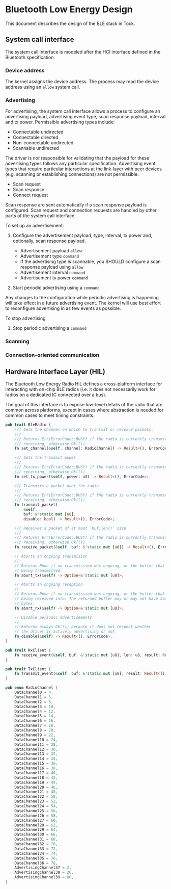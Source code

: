 # Bluetooth Low Energy Design

This document describes the design of the BLE stack in Tock.

## System call interface

The system call interface is modeled after the HCI interface defined in the
Bluetooth specification.

### Device address

The kernel assigns the device address. The process may read the device address
using an `allow` system call.

### Advertising

For advertising, the system call interface allows a process to configure an
advertising payload, advertising event type, scan response payload, interval and
tx power. Permissible advertising types include:

- Connectable undirected
- Connectable directed
- Non-connectable undirected
- Scannable undirected

The driver is _not_ responsible for validating that the payload for these
advertising types follows any particular specification. Advertising event types
that require particular interactions at the link-layer with peer devices (e.g.
scanning or establishing connections) are not permissible:

- Scan request
- Scan response
- Connect request

Scan response are sent automatically if a scan response payload is configured.
Scan request and connection requests are handled by other parts of the system
call interface.

To set up an advertisement:

1. Configure the advertisement payload, type, interval, tx power and,
   optionally, scan response payload.

   - Advertisement payload `allow`
   - Advertisement type `command`
   - If the advertising type is scannable, you SHOULD configure a scan response
     payload using `allow`
   - Advertisement interval `command`
   - Advertisement tx power `command`

2. Start periodic advertising using a `command`

Any changes to the configuration while periodic advertising is happening will
take effect in a future advertising event. The kernel will use best effort to
reconfigure advertising in as few events as possible.

To stop advertising

1. Stop periodic advertising a `command`

### Scanning

### Connection-oriented communication

## Hardware Interface Layer (HIL)

The Bluetooth Low Energy Radio HIL defines a cross-platform interface for
interacting with on-chip BLE radios (i.e. it does not necessarily work for
radios on a dedicated IC connected over a bus).

The goal of this interface is to expose low-level details of the radio that are
common across platforms, except in cases where abstraction is needed for common
cases to meet timing constraints.

```rust
pub trait BleRadio {
    /// Sets the channel on which to transmit or receive packets.
    ///
    /// Returns Err(ErrorCode::BUSY) if the radio is currently transmitting or
    /// receiving, otherwise Ok(()).
    fn set_channel(&self, channel: RadioChannel) -> Result<(), ErrorCode>;

    /// Sets the transmit power
    ///
    /// Returns Err(ErrorCode::BUSY) if the radio is currently transmitting or
    /// receiving, otherwise Ok(()).
    fn set_tx_power(&self, power: u8) -> Result<(), ErrorCode>;

    /// Transmits a packet over the radio
    ///
    /// Returns Err(ErrorCode::BUSY) if the radio is currently transmitting or
    /// receiving, otherwise Ok(()).
    fn transmit_packet(
        &self,
        buf: &'static mut [u8],
        disable: bool) -> Result<(), ErrorCode>;

    /// Receives a packet of at most `buf.len()` size
    ///
    /// Returns Err(ErrorCode::BUSY) if the radio is currently transmitting or
    /// receiving, otherwise Ok(()).
    fn receive_packet(&self, buf: &'static mut [u8]) -> Result<(), ErrorCode>;

    // Aborts an ongoing transmision
    //
    // Returns None if no transmission was ongoing, or the buffer that was
    // being transmitted.
    fn abort_tx(&self) -> Option<&'static mut [u8]>;

    // Aborts an ongoing reception
    //
    // Returns None if no transmission was ongoing, or the buffer that was //
    // being received into. The returned buffer may or may not have some populated
    // bytes.
    fn abort_rx(&self) -> Option<&'static mut [u8]>;

    // Disable periodic advertisements
    //
    // Returns always Ok(()) because it does not respect whether
    // the driver is actively advertising or not
    fn disable(&self) -> Result<(), ErrorCode>;
}

pub trait RxClient {
    fn receive_event(&self, buf: &'static mut [u8], len: u8, result: Result<(), ErrorCode>);
}

pub trait TxClient {
    fn transmit_event(&self, buf: &'static mut [u8], result: Result<(), ErrorCode>);
}

pub enum RadioChannel {
    DataChannel0 = 4,
    DataChannel1 = 6,
    DataChannel2 = 8,
    DataChannel3 = 10,
    DataChannel4 = 12,
    DataChannel5 = 14,
    DataChannel6 = 16,
    DataChannel7 = 18,
    DataChannel8 = 20,
    DataChannel9 = 22,
    DataChannel10 = 24,
    DataChannel11 = 28,
    DataChannel12 = 30,
    DataChannel13 = 32,
    DataChannel14 = 34,
    DataChannel15 = 36,
    DataChannel16 = 38,
    DataChannel17 = 40,
    DataChannel18 = 42,
    DataChannel19 = 44,
    DataChannel20 = 46,
    DataChannel21 = 48,
    DataChannel22 = 50,
    DataChannel23 = 52,
    DataChannel24 = 54,
    DataChannel25 = 56,
    DataChannel26 = 58,
    DataChannel27 = 60,
    DataChannel28 = 62,
    DataChannel29 = 64,
    DataChannel30 = 66,
    DataChannel31 = 68,
    DataChannel32 = 70,
    DataChannel33 = 72,
    DataChannel34 = 74,
    DataChannel35 = 76,
    DataChannel36 = 78,
    AdvertisingChannel37 = 2,
    AdvertisingChannel38 = 26,
    AdvertisingChannel39 = 80,
}
```
